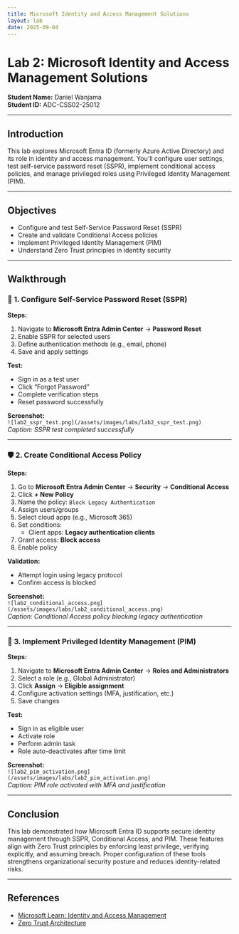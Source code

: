 ```yaml
---
title: Microsoft Identity and Access Management Solutions  
layout: lab
date: 2025-09-04  
---
```


# Lab 2: Microsoft Identity and Access Management Solutions

**Student Name:** Daniel Wanjama  
**Student ID:** ADC-CSS02-25012  

---

## Introduction

This lab explores Microsoft Entra ID (formerly Azure Active Directory) and its role in identity and access management. You'll configure user settings, test self-service password reset (SSPR), implement conditional access policies, and manage privileged roles using Privileged Identity Management (PIM).

---

## Objectives

- Configure and test Self-Service Password Reset (SSPR)  
- Create and validate Conditional Access policies  
- Implement Privileged Identity Management (PIM)  
- Understand Zero Trust principles in identity security  

---

## Walkthrough

### 🔐 1. Configure Self-Service Password Reset (SSPR)

**Steps:**
1. Navigate to **Microsoft Entra Admin Center** → **Password Reset**  
2. Enable SSPR for selected users  
3. Define authentication methods (e.g., email, phone)  
4. Save and apply settings  

**Test:**
- Sign in as a test user  
- Click “Forgot Password”  
- Complete verification steps  
- Reset password successfully  

**Screenshot:**  
`![lab2_sspr_test.png](/assets/images/labs/lab2_sspr_test.png)`  
*Caption: SSPR test completed successfully*

---

### 🛡️ 2. Create Conditional Access Policy

**Steps:**
1. Go to **Microsoft Entra Admin Center** → **Security** → **Conditional Access**  
2. Click **+ New Policy**  
3. Name the policy: `Block Legacy Authentication`  
4. Assign users/groups  
5. Select cloud apps (e.g., Microsoft 365)  
6. Set conditions:  
   - Client apps: **Legacy authentication clients**  
7. Grant access: **Block access**  
8. Enable policy  

**Validation:**
- Attempt login using legacy protocol  
- Confirm access is blocked  

**Screenshot:**  
`![lab2_conditional_access.png](/assets/images/labs/lab2_conditional_access.png)`  
*Caption: Conditional Access policy blocking legacy authentication*

---

### 👑 3. Implement Privileged Identity Management (PIM)

**Steps:**
1. Navigate to **Microsoft Entra Admin Center** → **Roles and Administrators**  
2. Select a role (e.g., Global Administrator)  
3. Click **Assign** → **Eligible assignment**  
4. Configure activation settings (MFA, justification, etc.)  
5. Save changes  

**Test:**
- Sign in as eligible user  
- Activate role  
- Perform admin task  
- Role auto-deactivates after time limit  

**Screenshot:**  
`![lab2_pim_activation.png](/assets/images/labs/lab2_pim_activation.png)`  
*Caption: PIM role activated with MFA and justification*

---

## Conclusion

This lab demonstrated how Microsoft Entra ID supports secure identity management through SSPR, Conditional Access, and PIM. These features align with Zero Trust principles by enforcing least privilege, verifying explicitly, and assuming breach. Proper configuration of these tools strengthens organizational security posture and reduces identity-related risks.

---

## References

- [Microsoft Learn: Identity and Access Management](https://learn.microsoft.com/en-us/entra/)  
- [Zero Trust Architecture](https://learn.microsoft.com/en-us/security/zero-trust/)  
